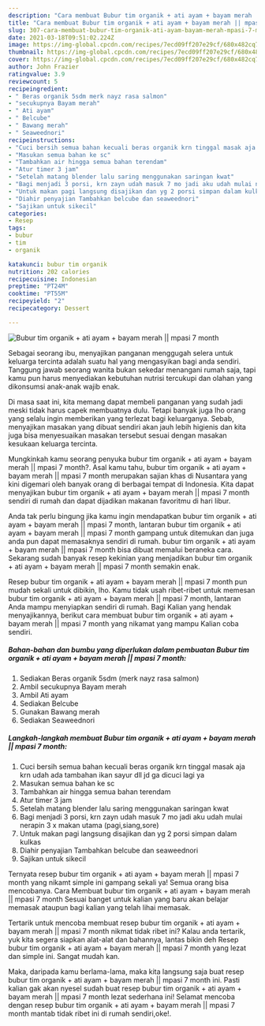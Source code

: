 ```yaml
---
description: "Cara membuat Bubur tim organik + ati ayam + bayam merah || mpasi 7 month yang enak dan Mudah Dibuat"
title: "Cara membuat Bubur tim organik + ati ayam + bayam merah || mpasi 7 month yang enak dan Mudah Dibuat"
slug: 307-cara-membuat-bubur-tim-organik-ati-ayam-bayam-merah-mpasi-7-month-yang-enak-dan-mudah-dibuat
date: 2021-03-18T09:51:02.224Z
image: https://img-global.cpcdn.com/recipes/7ecd09ff207e29cf/680x482cq70/bubur-tim-organik-ati-ayam-bayam-merah-mpasi-7-month-foto-resep-utama.jpg
thumbnail: https://img-global.cpcdn.com/recipes/7ecd09ff207e29cf/680x482cq70/bubur-tim-organik-ati-ayam-bayam-merah-mpasi-7-month-foto-resep-utama.jpg
cover: https://img-global.cpcdn.com/recipes/7ecd09ff207e29cf/680x482cq70/bubur-tim-organik-ati-ayam-bayam-merah-mpasi-7-month-foto-resep-utama.jpg
author: John Frazier
ratingvalue: 3.9
reviewcount: 5
recipeingredient:
- " Beras organik 5sdm merk nayz rasa salmon"
- "secukupnya Bayam merah"
- " Ati ayam"
- " Belcube"
- " Bawang merah"
- " Seaweednori"
recipeinstructions:
- "Cuci bersih semua bahan kecuali beras organik krn tinggal masak aja krn udah ada tambahan ikan sayur dll jd ga dicuci lagi ya"
- "Masukan semua bahan ke sc"
- "Tambahkan air hingga semua bahan terendam"
- "Atur timer 3 jam"
- "Setelah matang blender lalu saring menggunakan saringan kwat"
- "Bagi menjadi 3 porsi, krn zayn udah masuk 7 mo jadi aku udah mulai nerapin 3 x makan utama (pagi,siang,sore)"
- "Untuk makan pagi langsung disajikan dan yg 2 porsi simpan dalam kulkas"
- "Diahir penyajian Tambahkan belcube dan seaweednori"
- "Sajikan untuk sikecil"
categories:
- Resep
tags:
- bubur
- tim
- organik

katakunci: bubur tim organik 
nutrition: 202 calories
recipecuisine: Indonesian
preptime: "PT24M"
cooktime: "PT55M"
recipeyield: "2"
recipecategory: Dessert

---
```



![Bubur tim organik + ati ayam + bayam merah || mpasi 7 month](https://img-global.cpcdn.com/recipes/7ecd09ff207e29cf/680x482cq70/bubur-tim-organik-ati-ayam-bayam-merah-mpasi-7-month-foto-resep-utama.jpg)

Sebagai seorang ibu, menyajikan panganan menggugah selera untuk keluarga tercinta adalah suatu hal yang mengasyikan bagi anda sendiri. Tanggung jawab seorang  wanita bukan sekedar menangani rumah saja, tapi kamu pun harus menyediakan kebutuhan nutrisi tercukupi dan olahan yang dikonsumsi anak-anak wajib enak.

Di masa  saat ini, kita memang dapat membeli panganan yang sudah jadi meski tidak harus capek membuatnya dulu. Tetapi banyak juga lho orang yang selalu ingin memberikan yang terlezat bagi keluarganya. Sebab, menyajikan masakan yang dibuat sendiri akan jauh lebih higienis dan kita juga bisa menyesuaikan masakan tersebut sesuai dengan masakan kesukaan keluarga tercinta. 



Mungkinkah kamu seorang penyuka bubur tim organik + ati ayam + bayam merah || mpasi 7 month?. Asal kamu tahu, bubur tim organik + ati ayam + bayam merah || mpasi 7 month merupakan sajian khas di Nusantara yang kini digemari oleh banyak orang di berbagai tempat di Indonesia. Kita dapat menyajikan bubur tim organik + ati ayam + bayam merah || mpasi 7 month sendiri di rumah dan dapat dijadikan makanan favoritmu di hari libur.

Anda tak perlu bingung jika kamu ingin mendapatkan bubur tim organik + ati ayam + bayam merah || mpasi 7 month, lantaran bubur tim organik + ati ayam + bayam merah || mpasi 7 month gampang untuk ditemukan dan juga anda pun dapat memasaknya sendiri di rumah. bubur tim organik + ati ayam + bayam merah || mpasi 7 month bisa dibuat memalui beraneka cara. Sekarang sudah banyak resep kekinian yang menjadikan bubur tim organik + ati ayam + bayam merah || mpasi 7 month semakin enak.

Resep bubur tim organik + ati ayam + bayam merah || mpasi 7 month pun mudah sekali untuk dibikin, lho. Kamu tidak usah ribet-ribet untuk memesan bubur tim organik + ati ayam + bayam merah || mpasi 7 month, lantaran Anda mampu menyiapkan sendiri di rumah. Bagi Kalian yang hendak menyajikannya, berikut cara membuat bubur tim organik + ati ayam + bayam merah || mpasi 7 month yang nikamat yang mampu Kalian coba sendiri.

<!--inarticleads1-->

##### Bahan-bahan dan bumbu yang diperlukan dalam pembuatan Bubur tim organik + ati ayam + bayam merah || mpasi 7 month:

1. Sediakan  Beras organik 5sdm (merk nayz rasa salmon)
1. Ambil secukupnya Bayam merah
1. Ambil  Ati ayam
1. Sediakan  Belcube
1. Gunakan  Bawang merah
1. Sediakan  Seaweednori




<!--inarticleads2-->

##### Langkah-langkah membuat Bubur tim organik + ati ayam + bayam merah || mpasi 7 month:

1. Cuci bersih semua bahan kecuali beras organik krn tinggal masak aja krn udah ada tambahan ikan sayur dll jd ga dicuci lagi ya
1. Masukan semua bahan ke sc
1. Tambahkan air hingga semua bahan terendam
1. Atur timer 3 jam
1. Setelah matang blender lalu saring menggunakan saringan kwat
1. Bagi menjadi 3 porsi, krn zayn udah masuk 7 mo jadi aku udah mulai nerapin 3 x makan utama (pagi,siang,sore)
1. Untuk makan pagi langsung disajikan dan yg 2 porsi simpan dalam kulkas
1. Diahir penyajian Tambahkan belcube dan seaweednori
1. Sajikan untuk sikecil




Ternyata resep bubur tim organik + ati ayam + bayam merah || mpasi 7 month yang nikamt simple ini gampang sekali ya! Semua orang bisa mencobanya. Cara Membuat bubur tim organik + ati ayam + bayam merah || mpasi 7 month Sesuai banget untuk kalian yang baru akan belajar memasak ataupun bagi kalian yang telah lihai memasak.

Tertarik untuk mencoba membuat resep bubur tim organik + ati ayam + bayam merah || mpasi 7 month nikmat tidak ribet ini? Kalau anda tertarik, yuk kita segera siapkan alat-alat dan bahannya, lantas bikin deh Resep bubur tim organik + ati ayam + bayam merah || mpasi 7 month yang lezat dan simple ini. Sangat mudah kan. 

Maka, daripada kamu berlama-lama, maka kita langsung saja buat resep bubur tim organik + ati ayam + bayam merah || mpasi 7 month ini. Pasti kalian gak akan nyesel sudah buat resep bubur tim organik + ati ayam + bayam merah || mpasi 7 month lezat sederhana ini! Selamat mencoba dengan resep bubur tim organik + ati ayam + bayam merah || mpasi 7 month mantab tidak ribet ini di rumah sendiri,oke!.

